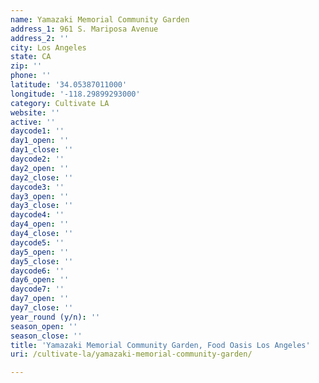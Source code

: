 ```yaml
---
name: Yamazaki Memorial Community Garden
address_1: 961 S. Mariposa Avenue
address_2: ''
city: Los Angeles
state: CA
zip: ''
phone: ''
latitude: '34.05387011000'
longitude: '-118.29899293000'
category: Cultivate LA
website: ''
active: ''
daycode1: ''
day1_open: ''
day1_close: ''
daycode2: ''
day2_open: ''
day2_close: ''
daycode3: ''
day3_open: ''
day3_close: ''
daycode4: ''
day4_open: ''
day4_close: ''
daycode5: ''
day5_open: ''
day5_close: ''
daycode6: ''
day6_open: ''
daycode7: ''
day7_open: ''
day7_close: ''
year_round (y/n): ''
season_open: ''
season_close: ''
title: 'Yamazaki Memorial Community Garden, Food Oasis Los Angeles'
uri: /cultivate-la/yamazaki-memorial-community-garden/

---
```

